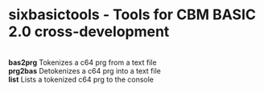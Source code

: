 # sixbasictools - Tools for CBM BASIC 2.0 cross-development
<BR>
<b>bas2prg</b> Tokenizes a c64 prg from a text file<BR>
<b>prg2bas</b> Detokenizes a c64 prg into a text file<BR>
<b>list</b> Lists a tokenized c64 prg to the console<BR>

